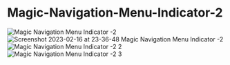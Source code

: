 # Magic-Navigation-Menu-Indicator-2
![Magic Navigation Menu Indicator -2](https://user-images.githubusercontent.com/96956110/168893092-55ea636e-a1bc-4a78-92ba-27a2ffc9dd6d.png)
![Screenshot 2023-02-16 at 23-36-48 Magic Navigation Menu Indicator -2](https://user-images.githubusercontent.com/96956110/219475802-90ea8f48-8088-4d92-b37e-f967d1e405df.png)
![Magic Navigation Menu Indicator -2 2](https://user-images.githubusercontent.com/96956110/233931526-0d66d2e8-d79f-48b3-a803-9cbc71f183d5.png)
![Magic Navigation Menu Indicator -2 3](https://user-images.githubusercontent.com/96956110/234656880-d0b1e4b0-6ba2-4573-9138-e70c8467c8f6.png)


